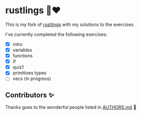 # rustlings 🦀❤️

This is my fork of [rustlings](https://github.com/rust-lang/rustlings) with my solutions to the exercises.

I've currently completed the following exercises:

- [x] intro
- [x] variables
- [x] functions
- [x] if
- [x] quiz1
- [x] primitives types
- [ ] vecs (in progress)

## Contributors ✨

Thanks goes to the wonderful people listed in [AUTHORS.md](./AUTHORS.md) 🎉
